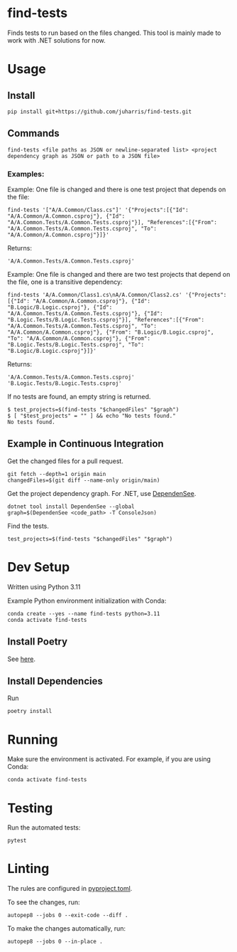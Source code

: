# find-tests
Finds tests to run based on the files changed.
This tool is mainly made to work with .NET solutions for now.

# Usage
## Install
```shell
pip install git+https://github.com/juharris/find-tests.git
```

## Commands
```shell
find-tests <file paths as JSON or newline-separated list> <project dependency graph as JSON or path to a JSON file>
```

### Examples:
Example: One file is changed and there is one test project that depends on the file:
```shell
find-tests '["A/A.Common/Class.cs"]' '{"Projects":[{"Id": "A/A.Common/A.Common.csproj"}, {"Id": "A/A.Common.Tests/A.Common.Tests.csproj"}], "References":[{"From": "A/A.Common.Tests/A.Common.Tests.csproj", "To": "A/A.Common/A.Common.csproj"}]}'
```
Returns:
```
'A/A.Common.Tests/A.Common.Tests.csproj'
```

Example: One file is changed and there are two test projects that depend on the file, one is a transitive dependency:
```shell
find-tests 'A/A.Common/Class1.cs\nA/A.Common/Class2.cs' '{"Projects":[{"Id": "A/A.Common/A.Common.csproj"}, {"Id": "B.Logic/B.Logic.csproj"}, {"Id": "A/A.Common.Tests/A.Common.Tests.csproj"}, {"Id": "B.Logic.Tests/B.Logic.Tests.csproj"}], "References":[{"From": "A/A.Common.Tests/A.Common.Tests.csproj", "To": "A/A.Common/A.Common.csproj"}, {"From": "B.Logic/B.Logic.csproj", "To": "A/A.Common/A.Common.csproj"}, {"From": "B.Logic.Tests/B.Logic.Tests.csproj", "To": "B.Logic/B.Logic.csproj"}]}'
```
Returns:
```
'A/A.Common.Tests/A.Common.Tests.csproj' 'B.Logic.Tests/B.Logic.Tests.csproj'
```

If no tests are found, an empty string is returned.
```shell
$ test_projects=$(find-tests "$changedFiles" "$graph")
$ [ "$test_projects" = "" ] && echo "No tests found."
No tests found.
```

## Example in Continuous Integration

Get the changed files for a pull request.
```shell
git fetch --depth=1 origin main
changedFiles=$(git diff --name-only origin/main)
```

Get the project dependency graph.
For .NET, use [DependenSee](https://github.com/madushans/DependenSee).
```shell
dotnet tool install DependenSee --global
graph=$(DependenSee <code_path> -T ConsoleJson)
```

Find the tests.
```shell
test_projects=$(find-tests "$changedFiles" "$graph")
```

# Dev Setup
Written using Python 3.11

Example Python environment initialization with Conda:
```shell
conda create --yes --name find-tests python=3.11
conda activate find-tests
```

## Install Poetry
See [here](https://python-poetry.org/docs/main).

## Install Dependencies
Run
```shell
poetry install
```

# Running
Make sure the environment is activated.
For example, if you are using Conda:
```shell
conda activate find-tests
```

# Testing
Run the automated tests:
```shell
pytest
```

# Linting
The rules are configured in [pyproject.toml](pyproject.toml).

To see the changes, run:
```shell
autopep8 --jobs 0 --exit-code --diff .
```

To make the changes automatically, run:
```shell
autopep8 --jobs 0 --in-place .
```

